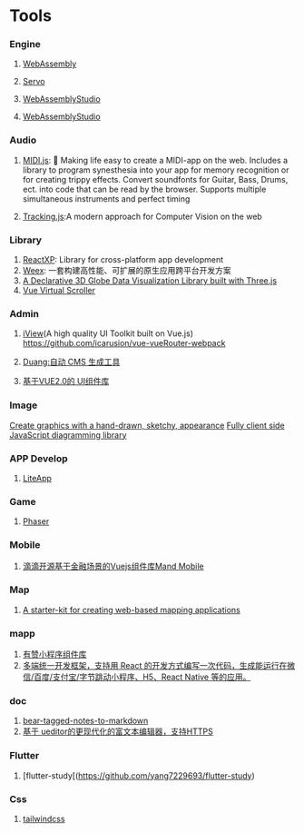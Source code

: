 Tools
========


### Engine

1. [WebAssembly](https://github.com/Hanks10100/wasm-examples/blob/master/how_to_code.md)

1. [Servo](https://github.com/servo/servo)

1. [WebAssemblyStudio](https://github.com/wasdk/WebAssemblyStudio)

1. [WebAssemblyStudio](https://webassembly.studio/)

### Audio

1. [MIDI.js](https://github.com/mudcube/MIDI.js): 🎹 Making life easy to create a MIDI-app on the web. Includes a library to program synesthesia into your app for memory recognition or for creating trippy effects. Convert soundfonts for Guitar, Bass, Drums, ect. into code that can be read by the browser. Supports multiple simultaneous instruments and perfect timing

1. [Tracking.js](https://github.com/eduardolundgren/tracking.js):A modern approach for Computer Vision on the web

### Library

1. [ReactXP](https://github.com/microsoft/reactxp): Library for cross-platform app development
1. [Weex](http://weex.apache.org/): 一套构建高性能、可扩展的原生应用跨平台开发方案
1. [A Declarative 3D Globe Data Visualization Library built with Three.js](https://github.com/syt123450/giojs)
1. [Vue Virtual Scroller](https://github.com/Akryum/vue-virtual-scroller)

### Admin

1. [iView](https://github.com/iview/iview)(A high quality UI Toolkit built on Vue.js)
  https://github.com/icarusion/vue-vueRouter-webpack
  
1. [Duang:自动 CMS 生成工具](https://github.com/eleme/duang)

1. [基于VUE2.0的 UI组件库](https://github.com/chuchur/kui-vue)


### Image

[Create graphics with a hand-drawn, sketchy, appearance](https://github.com/pshihn/rough)
[Fully client side JavaScript diagramming library](https://github.com/jgraph/mxgraph)

### APP Develop

1. [LiteApp](https://github.com/iqiyi/LiteApp)

### Game

1. [Phaser](https://github.com/photonstorm/phaser)

### Mobile

1. [滴滴开源基于金融场景的Vuejs组件库Mand Mobile](https://github.com/didi/mand-mobile)

### Map

1. [A starter-kit for creating web-based mapping applications ](https://github.com/nasa/common-mapping-client)

### mapp

1. [有赞小程序组件库](https://github.com/youzan/vant)
1. [多端统一开发框架，支持用 React 的开发方式编写一次代码，生成能运行在微信/百度/支付宝/字节跳动小程序、H5、React Native 等的应用。](https://github.com/NervJS/taro)

### doc

1. [bear-tagged-notes-to-markdown](https://github.com/futantan/bear-tagged-notes-to-markdown)
1. [基于 ueditor的更现代化的富文本编辑器，支持HTTPS ](https://github.com/notadd/neditor)

### Flutter

1. [flutter-study[(https://github.com/yang7229693/flutter-study)

### Css

1. [tailwindcss](https://github.com/tailwindcss/tailwindcss)

